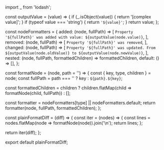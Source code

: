 import _ from 'lodash';

const outputValue = (value) => {
  if (_.isObject(value)) {
    return '[complex value]';
  }
  if (typeof value === 'string') {
    return `'${value}'`;
  }
  return value;
};

const nodeFormatters = {
  added: (node, fullPath) => [
    `Property '${fullPath}' was added with value: ${outputValue(node.value)}`,
  ],
  removed: (node, fullPath) => [
    `Property '${fullPath}' was removed`,
  ],
  changed: (node, fullPath) => [
    `Property '${fullPath}' was updated. From ${outputValue(node.oldValue)} to ${outputValue(node.newValue)}`,
  ],
  nested: (node, fullPath, formattedChildren) => formattedChildren,
  default: () => [],
};

const formatNode = (node, path = '') => {
  const { key, type, children } = node;
  const fullPath = path === '' ? key : `${path}.${key}`;

  const formattedChildren = children
    ? children.flatMap(child => formatNode(child, fullPath))
    : [];

  const formatter = nodeFormatters[type] || nodeFormatters.default;
  return formatter(node, fullPath, formattedChildren);
};

const plainFormatDiff = (diff) => {
  const iter = (nodes) => {
    const lines = nodes.flatMap(node => formatNode(node)).join('\n');
    return lines;
  };

  return iter(diff);
};

export default plainFormatDiff;
